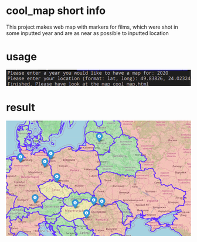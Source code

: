 # cool_map short info
This project makes web map with markers for films, which were shot in 
some inputted year and are as near as possible to inputted location

# usage
![alt text](https://github.com/yarkoslav/cool_map/blob/master/images/picture1.png)
# result
![alt text](https://github.com/yarkoslav/cool_map/blob/master/images/picture2.png)
